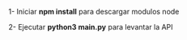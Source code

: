 1- Iniciar **npm install** para descargar modulos node

2- Ejecutar **python3 main.py** para levantar la API
